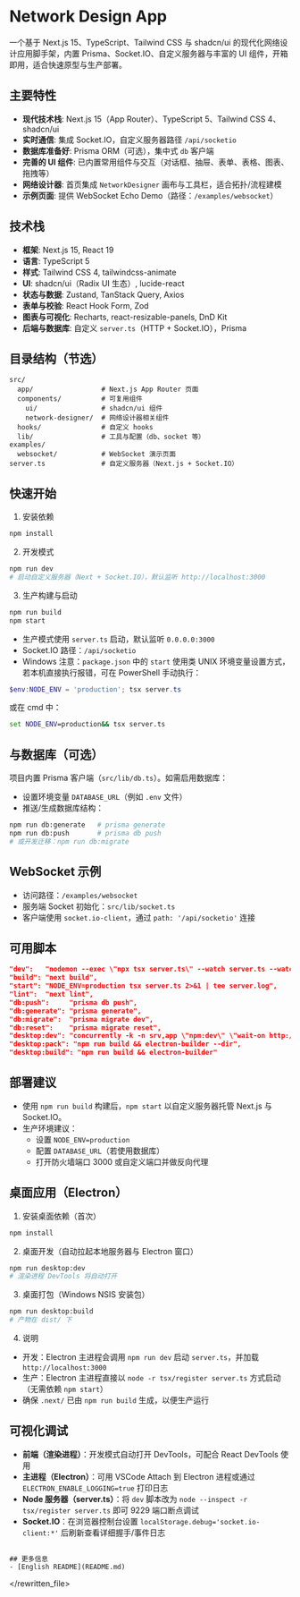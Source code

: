 # Network Design App

一个基于 Next.js 15、TypeScript、Tailwind CSS 与 shadcn/ui 的现代化网络设计应用脚手架，内置 Prisma、Socket.IO、自定义服务器与丰富的 UI 组件，开箱即用，适合快速原型与生产部署。

## 主要特性
- **现代技术栈**: Next.js 15（App Router）、TypeScript 5、Tailwind CSS 4、shadcn/ui
- **实时通信**: 集成 Socket.IO，自定义服务器路径 `/api/socketio`
- **数据库准备好**: Prisma ORM（可选），集中式 `db` 客户端
- **完善的 UI 组件**: 已内置常用组件与交互（对话框、抽屉、表单、表格、图表、拖拽等）
- **网络设计器**: 首页集成 `NetworkDesigner` 画布与工具栏，适合拓扑/流程建模
- **示例页面**: 提供 WebSocket Echo Demo（路径：`/examples/websocket`）

## 技术栈
- **框架**: Next.js 15, React 19
- **语言**: TypeScript 5
- **样式**: Tailwind CSS 4, tailwindcss-animate
- **UI**: shadcn/ui（Radix UI 生态）, lucide-react
- **状态与数据**: Zustand, TanStack Query, Axios
- **表单与校验**: React Hook Form, Zod
- **图表与可视化**: Recharts, react-resizable-panels, DnD Kit
- **后端与数据库**: 自定义 `server.ts`（HTTP + Socket.IO），Prisma

## 目录结构（节选）
```
src/
  app/                 # Next.js App Router 页面
  components/          # 可复用组件
    ui/                # shadcn/ui 组件
    network-designer/  # 网络设计器相关组件
  hooks/               # 自定义 hooks
  lib/                 # 工具与配置（db、socket 等）
examples/
  websocket/           # WebSocket 演示页面
server.ts              # 自定义服务器（Next.js + Socket.IO）
```

## 快速开始
1) 安装依赖
```bash
npm install
```

2) 开发模式
```bash
npm run dev
# 启动自定义服务器（Next + Socket.IO），默认监听 http://localhost:3000
```

3) 生产构建与启动
```bash
npm run build
npm start
```
- 生产模式使用 `server.ts` 启动，默认监听 `0.0.0.0:3000`
- Socket.IO 路径：`/api/socketio`
- Windows 注意：`package.json` 中的 `start` 使用类 UNIX 环境变量设置方式，若本机直接执行报错，可在 PowerShell 手动执行：
```powershell
$env:NODE_ENV = 'production'; tsx server.ts
```
或在 cmd 中：
```cmd
set NODE_ENV=production&& tsx server.ts
```

## 与数据库（可选）
项目内置 Prisma 客户端（`src/lib/db.ts`）。如需启用数据库：
- 设置环境变量 `DATABASE_URL`（例如 `.env` 文件）
- 推送/生成数据库结构：
```bash
npm run db:generate   # prisma generate
npm run db:push       # prisma db push
# 或开发迁移：npm run db:migrate
```

## WebSocket 示例
- 访问路径：`/examples/websocket`
- 服务端 Socket 初始化：`src/lib/socket.ts`
- 客户端使用 `socket.io-client`，通过 `path: '/api/socketio'` 连接

## 可用脚本
```json
"dev":   "nodemon --exec \"npx tsx server.ts\" --watch server.ts --watch src --ext ts,tsx,js,jsx 2>&1 | tee dev.log",
"build": "next build",
"start": "NODE_ENV=production tsx server.ts 2>&1 | tee server.log",
"lint":  "next lint",
"db:push":     "prisma db push",
"db:generate": "prisma generate",
"db:migrate":  "prisma migrate dev",
"db:reset":    "prisma migrate reset",
"desktop:dev": "concurrently -k -n srv,app \"npm:dev\" \"wait-on http://localhost:3000 && electron .\"",
"desktop:pack": "npm run build && electron-builder --dir",
"desktop:build": "npm run build && electron-builder"
```

## 部署建议
- 使用 `npm run build` 构建后，`npm start` 以自定义服务器托管 Next.js 与 Socket.IO。
- 生产环境建议：
  - 设置 `NODE_ENV=production`
  - 配置 `DATABASE_URL`（若使用数据库）
  - 打开防火墙端口 3000 或自定义端口并做反向代理

## 桌面应用（Electron）
1) 安装桌面依赖（首次）
```bash
npm install
```

2) 桌面开发（自动拉起本地服务器与 Electron 窗口）
```bash
npm run desktop:dev
# 渲染进程 DevTools 将自动打开
```

3) 桌面打包（Windows NSIS 安装包）
```bash
npm run desktop:build
# 产物在 dist/ 下
```

4) 说明
- 开发：Electron 主进程会调用 `npm run dev` 启动 `server.ts`，并加载 `http://localhost:3000`
- 生产：Electron 主进程直接以 `node -r tsx/register server.ts` 方式启动（无需依赖 `npm start`）
- 确保 `.next/` 已由 `npm run build` 生成，以便生产运行

## 可视化调试
- **前端（渲染进程）**：开发模式自动打开 DevTools，可配合 React DevTools 使用
- **主进程（Electron）**：可用 VSCode Attach 到 Electron 进程或通过 `ELECTRON_ENABLE_LOGGING=true` 打印日志
- **Node 服务器（server.ts）**：将 `dev` 脚本改为 `node --inspect -r tsx/register server.ts` 即可 9229 端口断点调试
- **Socket.IO**：在浏览器控制台设置 `localStorage.debug='socket.io-client:*'` 后刷新查看详细握手/事件日志
```

## 更多信息
- [English README](README.md)
```

</rewritten_file>